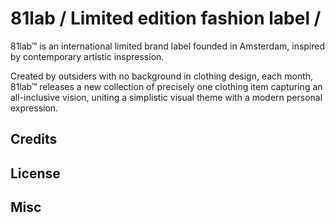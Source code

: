 # 81lab / Limited edition fashion label /

81lab™ is an international limited brand label founded in Amsterdam, inspired by contemporary artistic inspression.

Created by outsiders with no background in clothing design, each month, 81lab™ releases a new collection of precisely one clothing item  capturing an all-inclusive vision, uniting a simplistic visual theme with a modern personal expression.

## Credits


## License


## Misc






